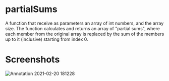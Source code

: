 # partialSums
A function that receive as parameters an array of int numbers, and the array size. The function calculates and returns an array of "partial sums", where each member from the original array is replaced by the sum of the members up to it (inclusive) starting from index 0.  

# Screenshots 
![Annotation 2021-02-20 181228](https://user-images.githubusercontent.com/75572892/108601816-4a681580-73a7-11eb-8731-1e032dd25226.png)

